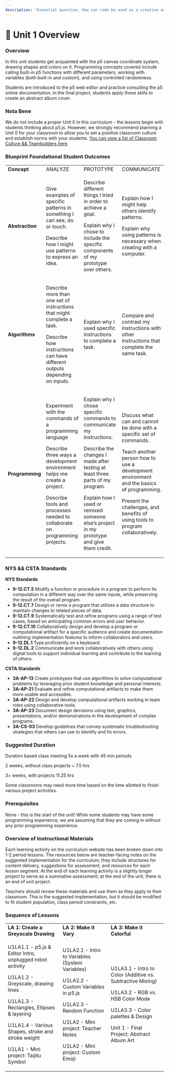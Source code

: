 ```yaml
---
description: 'Essential question: How can code be used as a creative and expressive medium?'
---
```


# 🔮 Unit 1 Overview

### Overview

In this unit students get acquainted with the p5 canvas coordinate system, drawing shapes and colors on it. Programming concepts covered include calling built-in p5 functions with different parameters, working with variables (both built-in and custom), and using controlled randomness.

Students are introduced to the p5 web editor and practice consulting the p5 online documentation. In the final project, students apply these skills to create an abstract album cover.

### Nota Bene

We do not include a proper Unit 0 in this curriculum - the lessons begin with students thinking about p5.js. However, we strongly recommend planning a Unit 0 for your classroom to allow you to set a positive classroom culture and establish norms with your students. [You can view a list of Classroom Culture && Teambuilders here](https://docs.google.com/document/d/1cLXMWff3uSPKi\_-tsr6VN4sFUA1tKlcO6wiuFGEPVJY/preview#bookmark=id.ch080nludxxm).

### Blueprint Foundational Student Outcomes

|                 |                                                                                                                                                                                                                                |                                                                                                                                                                                                                                                                   |                                                                                                                                                                                                                                                                  |
| --------------- | ------------------------------------------------------------------------------------------------------------------------------------------------------------------------------------------------------------------------------ | ----------------------------------------------------------------------------------------------------------------------------------------------------------------------------------------------------------------------------------------------------------------- | ---------------------------------------------------------------------------------------------------------------------------------------------------------------------------------------------------------------------------------------------------------------- |
| **Concept**     | ANALYZE                                                                                                                                                                                                                        | PROTOTYPE                                                                                                                                                                                                                                                         | COMMUNICATE                                                                                                                                                                                                                                                      |
| **Abstraction** | <p>Give examples of specific patterns in something I can see, do or touch.</p><p>Describe how I might use patterns to express an idea.</p>                                                                                     | <p>Describe different things I tried in order to achieve a goal.</p><p>Explain why I chose to include the specific components of my prototype over others.</p>                                                                                                    | <p>Explain how I might help others identify patterns.</p><p>Explain why using patterns is necessary when creating with a computer.</p>                                                                                                                           |
| **Algorithms**  | <p>Describe more than one set of instructions that might complete a task.</p><p>Describe how instructions can have different outputs depending on inputs.</p>                                                                  | Explain why I used specific instructions to complete a task.                                                                                                                                                                                                      | Compare and contrast my instructions with other instructions that complete the same task.                                                                                                                                                                        |
| **Programming** | <p>Experiment with the commands of a programming language</p><p>Describe three ways a development environment helps me create a project.</p><p>Describe tools and processes needed to collaborate on programming projects.</p> | <p>Explain why I chose specific commands to communicate my instructions.</p><p>Describe the changes I made after testing at least three parts of my program.</p><p>Explain how I used or remixed someone else’s project in my prototype and give them credit.</p> | <p>Discuss what can and cannot be done with a specific set of commands.</p><p>Teach another person how to use a development environment and the basics of programming.</p><p>Present the challenges, and benefits of using tools to program collaboratively.</p> |

### NYS && CSTA Standards

**NYS Standards**

* **9-12.CT.5** Modify a function or procedure in a program to perform its computation in a different way over the same inputs, while preserving the result of the overall program.
* **9-12.CT.7** Design or remix a program that utilizes a data structure to maintain changes to related pieces of data.
* **9-12.CT.9** Systematically test and refine programs using a range of test cases, based on anticipating common errors and user behavior.
* **9-12.CT.10** Collaboratively design and develop a program or computational artifact for a specific audience and create documentation outlining implementation features to inform collaborators and users.
* **9-12.DL.1** Type proficiently on a keyboard.
* **9-12.DL.2** Communicate and work collaboratively with others using digital tools to support individual learning and contribute to the learning of others.

**CSTA Standards**

* **3A-AP-13** Create prototypes that use algorithms to solve computational problems by leveraging prior student knowledge and personal interests.
* **3A-AP-21** Evaluate and refine computational artifacts to make them more usable and accessible.
* **3A-AP-22** Design and develop computational artifacts working in team roles using collaborative tools.
* **3A-AP-23** Document design decisions using text, graphics, presentations, and/or demonstrations in the development of complex programs.
* **3A-CS-03** Develop guidelines that convey systematic troubleshooting strategies that others can use to identify and fix errors.

### Suggested Duration

Duration based class meeting 5x a week with 45 min periods

2 weeks, without class projects \~ 7.5 hrs

3+ weeks, with projects 11.25 hrs

Some classrooms may need more time based on the time allotted to finish various project activities.

### Prerequisites

None - this is the start of the unit! While some students may have some programming experience, we are assuming that they are coming in without any prior programming experience.

### Overview of Instructional Materials

Each learning activity on the curriculum website has been broken down into 1-2 period lessons. The resources below are teacher-facing notes on the suggested implementation for the curriculum; they include structures for content delivery, suggestions for assessment, and resources for each lesson segment. At the end of each learning activity is a slightly longer project to serve as a summative assessment; at the end of the unit, there is an end of unit project.

Teachers should review these materials and use them as they apply to their classroom. This is the suggested implementation, but it should be modified to fit student population, class period constraints, etc.

### Sequence of Lessons

|                                                                                                                                                                                                                                                                                                          |                                                                                                                                                                                                        |                                                                                                                                                                                                                    |
| -------------------------------------------------------------------------------------------------------------------------------------------------------------------------------------------------------------------------------------------------------------------------------------------------------- | ------------------------------------------------------------------------------------------------------------------------------------------------------------------------------------------------------ | ------------------------------------------------------------------------------------------------------------------------------------------------------------------------------------------------------------------ |
| **LA 1: Create a Greyscale Drawing**                                                                                                                                                                                                                                                                     | **LA 2: Make it Vary**                                                                                                                                                                                     | **LA 3: Make it Colorful**                                                                                                                                                                                             |
| <p>U1LA1.1 - p5.js &#x26; Editor Intro, unplugged robot activity<br></p><p>U1LA1.2 - Greyscale, drawing lines<br></p><p>U1LA1.3 - Rectangles, Ellipses &#x26; layering<br></p><p>U1LA1.4 - Various Shapes, stroke and stroke weight<br></p><p>U1LA1 - Mini project: Taijitu Symbol</p> | <p>U1LA2.1 - Intro to Variables (System Variables)<br></p><p>U1LA2.2 - Custom Variables in p5.js<br></p><p>U1LA2.3 - Random Function<br></p><p>U1LA2 - Mini project: Teacher Notes<br></p><p>U1LA2 - Mini project: Custom Emoji</p> |<p>U1LA3.1 - Intro to Color (Additive vs. Subtractive Mixing)<br></p><p>U1LA3.2 - RGB vs. HSB Color Mode<br></p><p>U1LA3.3 - Color palettes &#x26; Design<br></p><p>Unit 1 - Final Project: Abstract Album Art</p> |
